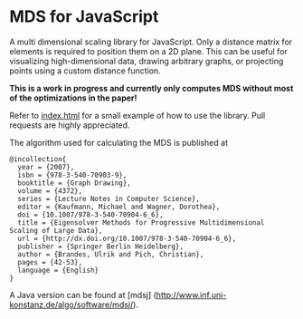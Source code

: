 MDS for JavaScript
==================

A multi dimensional scaling library for JavaScript. Only a distance matrix
for elements is required to position them on a 2D plane. This can be useful
for visualizing high-dimensional data, drawing arbitrary graphs, or projecting
points using a custom distance function.

**This is a work in progress and currently only computes MDS without most of the optimizations in the paper!**

Refer to [index.html](index.html) for a small example of how to use the library.
Pull requests are highly appreciated.

The algorithm used for calculating the MDS is published at

```
@incollection{
  year = {2007},
  isbn = {978-3-540-70903-9},
  booktitle = {Graph Drawing},
  volume = {4372},
  series = {Lecture Notes in Computer Science},
  editor = {Kaufmann, Michael and Wagner, Dorothea},
  doi = {10.1007/978-3-540-70904-6_6},
  title = {Eigensolver Methods for Progressive Multidimensional Scaling of Large Data},
  url = {http://dx.doi.org/10.1007/978-3-540-70904-6_6},
  publisher = {Springer Berlin Heidelberg},
  author = {Brandes, Ulrik and Pich, Christian},
  pages = {42-53},
  language = {English}
}
```

A Java version can be found at [mdsj] (http://www.inf.uni-konstanz.de/algo/software/mdsj/).
